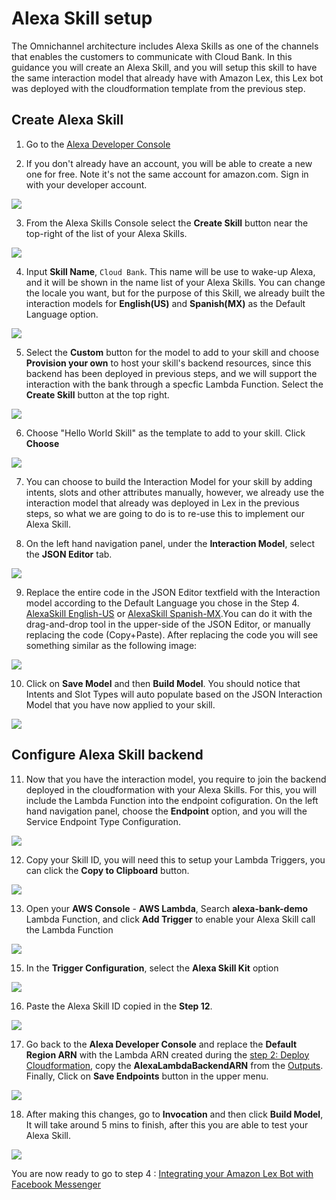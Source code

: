 # Alexa Skill setup

The Omnichannel architecture includes Alexa Skills as one of the channels that enables the customers to communicate with Cloud Bank. In this guidance you will create an Alexa Skill, and you will setup this skill to have the same interaction model that already have with Amazon Lex, this Lex bot was deployed with the cloudformation template from the previous step. 

## Create Alexa Skill

1. Go to the [Alexa Developer Console](https://developer.amazon.com/alexa/console/ask)

2. If you don't already have an account, you will be able to create a new one for 
free. Note it's not the same account for amazon.com. Sign in with your developer account.

![](./images/AlexaSkill_1.png)

3. From the Alexa Skills Console select the **Create Skill** button near the top-right of the list of your Alexa Skills.

![](./images/AlexaSkill_2.png)

4. Input **Skill Name**, `Cloud Bank`. This name will be use to wake-up Alexa, and it will be shown in the name list of your Alexa Skills. You can change the locale you want, but for the purpose of this Skill, we already built the interaction models for **English(US)** and **Spanish(MX)**  as the Default Language option.

![](./images/AlexaSkill_3.png)

5. Select the **Custom** button for the model to add to your skill and choose **Provision your own** to host your skill's backend resources, since this backend has been deployed in previous steps, and we will support the interaction with the bank through a specfic Lambda Function. Select the **Create Skill** 
button at the top right.

![](./images/AlexaSkill_4.png)

6. Choose "Hello World Skill" as the template to add to your skill. Click **Choose**

![](./images/AlexaSkill_5.png)

7. You can choose to build the Interaction Model for your skill by adding intents, 
slots and other attributes manually, however, we already use the interaction model that already was deployed in Lex in the previous steps, so what we are going to do is to re-use this to implement our Alexa Skill. 

8. On the left hand navigation panel, under the **Interaction Model**, select the **JSON Editor** tab.

![](./images/AlexaSkill_6.png)

9. Replace the entire code in the JSON Editor textfield with the Interaction model according to the Default Language you chose in the Step 4. [AlexaSkill English-US](../../bot-definition/amazon-alexa/en-US/alexa-skill-en-US.json) or [AlexaSkill Spanish-MX](../../bot-definition/amazon-alexa/es-MX/alexa-skill-es-MX.json).You can do it with the drag-and-drop tool in the upper-side of the JSON Editor, or manually replacing the code (Copy+Paste). After replacing the code you will see something similar as the following image:

![](./images/AlexaSkill_7.png)

10. Click on **Save Model** and then **Build Model**. You should notice that Intents and Slot Types will auto populate based on the JSON Interaction Model that you have now applied to your skill.

![](./images/AlexaSkill_8.png)

## Configure Alexa Skill backend

11. Now that you have the interaction model, you require to join the backend deployed in the cloudformation with your Alexa Skills. For this, you will include the Lambda Function into the endpoint cofiguration. On the left hand navigation panel, choose the **Endpoint** option, and you will the Service Endpoint Type Configuration.

![](./images/AlexaSkill_9.png)

12. Copy your Skill ID, you will need this to setup your Lambda Triggers, you can click the **Copy to Clipboard** button. 

![](./images/Endpoint2.png)

13. Open your **AWS Console** - **AWS Lambda**, Search **alexa-bank-demo** Lambda Function, and click **Add Trigger** to enable your Alexa Skill call the Lambda Function

![](./images/Endpoint3.png)

15. In the **Trigger Configuration**, select the **Alexa Skill Kit** option

![](./images/Endpoint4.png)

16. Paste the Alexa Skill ID copied in the **Step 12**.

![](./images/Endpoint5.png)

17. Go back to the **Alexa Developer Console** and replace the **Default Region ARN** with the Lambda ARN created during the [step 2: Deploy Cloudformation](./02_CloudFormation/README.md), copy the **AlexaLambdaBackendARN** from the [Outputs](../02_CloudFormation/README.md#outputs). Finally, Click on **Save Endpoints** button in the upper menu.

![](./images/Endpoint.png)

18. After making this changes, go to **Invocation** and then click **Build Model**, It will take around 5 mins to finish, after this you are  able to test your Alexa Skill.

![](./images/Endpoint6.png)

You are now ready to go to step 4 : [Integrating your Amazon Lex Bot with Facebook Messenger](../04_FacebookMessenger/README.md)